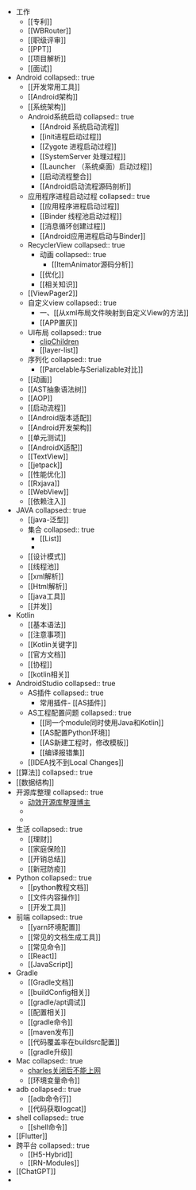 - 工作
	- [[专利]]
	- [[WBRouter]]
	- [[职级评审]]
	- [[PPT]]
	- [[项目解析]]
	- [[面试]]
- Android
  collapsed:: true
	- [[开发常用工具]]
	- [[Android架构]]
	- [[系统架构]]
	- Android系统启动
	  collapsed:: true
		- [[Android 系统启动流程]]
		- [[init进程启动过程]]
		- [[Zygote 进程启动过程]]
		- [[SystemServer 处理过程]]
		- [[Launcher （系统桌面）启动过程]]
		- [[启动流程整合]]
		- [[Android启动流程源码剖析]]
	- 应用程序进程启动过程
	  collapsed:: true
		- [[应用程序进程启动过程]]
		- [[Binder 线程池启动过程]]
		- [[消息循环创建过程]]
		- [[Android应用进程启动与Binder]]
	- RecyclerView
	  collapsed:: true
		- 动画
		  collapsed:: true
			- [[ItemAnimator源码分析]]
		- [[优化]]
		- [[相关知识]]
	- [[ViewPager2]]
	- 自定义view
	  collapsed:: true
		- 一、[[从xml布局文件映射到自定义View的方法]]
		- [[APP置灰]]
	- UI布局
	  collapsed:: true
		- [clipChildren](http://www.cncsto.com/article/58643)
		- [[layer-list]]
	- 序列化
	  collapsed:: true
		- [[Parcelable与Serializable对比]]
	- [[动画]]
	- [[AST抽象语法树]]
	- [[AOP]]
	- [[启动流程]]
	- [[Android版本适配]]
	- [[Android开发架构]]
	- [[单元测试]]
	- [[AndroidX适配]]
	- [[TextView]]
	- [[jetpack]]
	- [[性能优化]]
	- [[Rxjava]]
	- [[WebView]]
	- [[依赖注入]]
- JAVA
  collapsed:: true
	- [[java-泛型]]
	- 集合
	  collapsed:: true
		- [[List]]
		-
	- [[设计模式]]
	- [[线程池]]
	- [[xml解析]]
	- [[Html解析]]
	- [[java工具]]
	- [[并发]]
- Kotlin
	- [[基本语法]]
	- [[注意事项]]
	- [[Kotlin关键字]]
	- [[官方文档]]
	- [[协程]]
	- [[kotlin相关]]
- AndroidStudio
  collapsed:: true
	- AS插件
	  collapsed:: true
		- 常用插件- [[AS插件]]
	- AS工程配置问题
	  collapsed:: true
		- [[同一个module同时使用Java和Kotlin]]
		- [[AS配置Python环境]]
		- [[AS新建工程时，修改模板]]
		- [[编译报错集]]
	- [[IDEA找不到Local Changes]]
- [[算法]]
  collapsed:: true
- [[数据结构]]
- 开源库整理
  collapsed:: true
	- [动效开源库整理博主](https://juejin.cn/user/1204720443862887/posts)
	-
	-
- 生活
  collapsed:: true
	- [[理财]]
	- [[家庭保险]]
	- [[开销总结]]
	- [[新冠防疫]]
- Python
  collapsed:: true
	- [[python教程文档]]
	- [[文件内容操作]]
	- [[开发工具]]
- 前端
  collapsed:: true
	- [[yarn环境配置]]
	- [[常见的文档生成工具]]
	- [[常见命令]]
	- [[React]]
	- [[JavaScript]]
- Gradle
	- [[Gradle文档]]
	- [[buildConfig相关]]
	- [[gradle/apt调试]]
	- [[配置相关]]
	- [[gradle命令]]
	- [[maven发布]]
	- [[代码覆盖率在buildsrc配置]]
	- [[gradle升级]]
- Mac
  collapsed:: true
	- [charles关闭后不能上网](https://blog.csdn.net/minmin_bufucisheng/article/details/89025601)
	- [[环境变量命令]]
- adb
  collapsed:: true
	- [[adb命令行]]
	- [[代码获取logcat]]
- shell
  collapsed:: true
	- [[shell命令]]
- [[Flutter]]
- 跨平台
  collapsed:: true
	- [[H5-Hybrid]]
	- [[RN-Modules]]
- [[ChatGPT]]
-